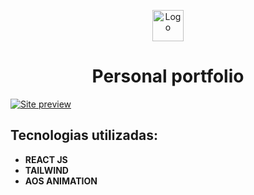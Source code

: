 <p align="center">
  <img src="/src/app/favicon.ico" width="50" alt="Logo" />
</p>
<h1 align="center">Personal portfolio</h1>

[![Site preview](https://github.com/CalvinSoares/my-portfolio/assets/99036067/98017306-b6be-4ae1-9d6a-c1dd6fde665c)](https://calvinsoares.vercel.app/)

## Tecnologias utilizadas: 

* **REACT JS**
* **TAILWIND**
* **AOS ANIMATION**
